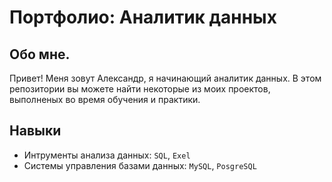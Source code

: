 # Портфолио: Аналитик данных
## Обо мне.
Привет! Меня зовут Александр, я начинающий аналитик данных. В этом репозитории вы можете найти некоторые из моих проектов, выполненых во время обучения и практики.
<br>

## Навыки
- Интрументы анализа данных: ``SQL``, ``Exel``
- Системы управления базами данных: ``MySQL``, ``PosgreSQL``
